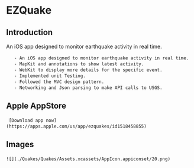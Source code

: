 # EZQuake

## Introduction

An iOS app designed to monitor earthquake activity in real time.

       - An iOS app designed to monitor earthquake activity in real time.
       - MapKit and annotations to show latest activity.
       - WebKit to display more details for the specific event.
       - Implemented unit Testing.
       - Followed the MVC design pattern.
       - Networking and Json parsing to make API calls to USGS.

## Apple AppStore

     [Download app now](https://apps.apple.com/us/app/ezquakes/id1518458855)

## Images

    ![](./Quakes/Quakes/Assets.xcassets/AppIcon.appiconset/20.png)
